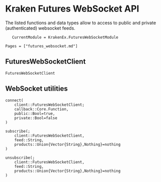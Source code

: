 # Kraken Futures WebSocket API

The listed functions and data types allow to access to public and private (authenticated) websocket feeds.

```@meta
   CurrentModule = KrakenEx.FuturesWebSocketModule
```

```@contents
Pages = ["futures_websocket.md"]
```

## FuturesWebSocketClient

```@docs
FuturesWebSocketClient
```

## WebSocket utilities

```@docs
connect(
    client::FuturesWebSocketClient;
    callback::Core.Function,
    public::Bool=true,
    private::Bool=false
)
```

```@docs
subscribe(;
    client::FuturesWebSocketClient,
    feed::String,
    products::Union{Vector{String},Nothing}=nothing
)
```

```@docs
unsubscribe(;
    client::FuturesWebSocketClient,
    feed::String,
    products::Union{Vector{String},Nothing}=nothing
)
```
